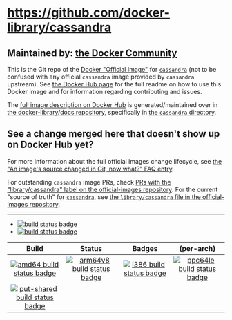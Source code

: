 # https://github.com/docker-library/cassandra

## Maintained by: [the Docker Community](https://github.com/docker-library/cassandra)

This is the Git repo of the [Docker "Official Image"](https://github.com/docker-library/official-images#what-are-official-images) for [`cassandra`](https://hub.docker.com/_/cassandra/) (not to be confused with any official `cassandra` image provided by `cassandra` upstream). See [the Docker Hub page](https://hub.docker.com/_/cassandra/) for the full readme on how to use this Docker image and for information regarding contributing and issues.

The [full image description on Docker Hub](https://hub.docker.com/_/cassandra/) is generated/maintained over in [the docker-library/docs repository](https://github.com/docker-library/docs), specifically in [the `cassandra` directory](https://github.com/docker-library/docs/tree/master/cassandra).

## See a change merged here that doesn't show up on Docker Hub yet?

For more information about the full official images change lifecycle, see [the "An image's source changed in Git, now what?" FAQ entry](https://github.com/docker-library/faq#an-images-source-changed-in-git-now-what).

For outstanding `cassandra` image PRs, check [PRs with the "library/cassandra" label on the official-images repository](https://github.com/docker-library/official-images/labels/library%2Fcassandra). For the current "source of truth" for [`cassandra`](https://hub.docker.com/_/cassandra/), see [the `library/cassandra` file in the official-images repository](https://github.com/docker-library/official-images/blob/master/library/cassandra).

---

-	[![build status badge](https://img.shields.io/travis/docker-library/cassandra/master.svg?label=Travis%20CI)](https://travis-ci.org/docker-library/cassandra/branches)
-	[![build status badge](https://img.shields.io/jenkins/s/https/doi-janky.infosiftr.net/job/update.sh/job/cassandra.svg?label=Automated%20update.sh)](https://doi-janky.infosiftr.net/job/update.sh/job/cassandra)

| Build | Status | Badges | (per-arch) |
|:-:|:-:|:-:|:-:|
| [![amd64 build status badge](https://img.shields.io/jenkins/s/https/doi-janky.infosiftr.net/job/multiarch/job/amd64/job/cassandra.svg?label=amd64)](https://doi-janky.infosiftr.net/job/multiarch/job/amd64/job/cassandra) | [![arm64v8 build status badge](https://img.shields.io/jenkins/s/https/doi-janky.infosiftr.net/job/multiarch/job/arm64v8/job/cassandra.svg?label=arm64v8)](https://doi-janky.infosiftr.net/job/multiarch/job/arm64v8/job/cassandra) | [![i386 build status badge](https://img.shields.io/jenkins/s/https/doi-janky.infosiftr.net/job/multiarch/job/i386/job/cassandra.svg?label=i386)](https://doi-janky.infosiftr.net/job/multiarch/job/i386/job/cassandra) | [![ppc64le build status badge](https://img.shields.io/jenkins/s/https/doi-janky.infosiftr.net/job/multiarch/job/ppc64le/job/cassandra.svg?label=ppc64le)](https://doi-janky.infosiftr.net/job/multiarch/job/ppc64le/job/cassandra) |
| [![put-shared build status badge](https://img.shields.io/jenkins/s/https/doi-janky.infosiftr.net/job/put-shared/job/light/job/cassandra.svg?label=put-shared)](https://doi-janky.infosiftr.net/job/put-shared/job/light/job/cassandra) |

<!-- THIS FILE IS GENERATED BY https://github.com/docker-library/docs/blob/master/generate-repo-stub-readme.sh -->
